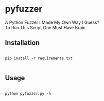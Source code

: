 # pyfuzzer
A Python Fuzzer I Made My Own Way I Guess?<br>
To Run This Script One Must Have Brain<br>
## Installation<br>
<pre>
<code>
pip install -r requirements.txt
</code>
</pre>
## Usage<br>
<pre>
<code>
python pyfuzzer.py -h
</code>
</pre>
